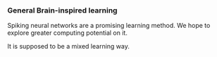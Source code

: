 ### General Brain-inspired learning

Spiking neural networks are a promising learning method.
We hope to explore greater computing potential on it.

It is supposed to be a mixed learning way.